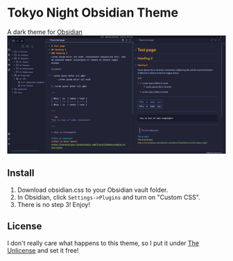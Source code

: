 # Tokyo Night Obsidian Theme
A dark theme for [Obsidian](https://obsidian.md/)
![Screenshot](./screenshot.png)

## Install
1. Download obsidian.css to your Obsidian vault folder.
2. In Obsidian, click ```Settings->Plugins``` and turn on "Custom CSS".
3. There is no step 3! Enjoy!

## License
I don't really care what happens to this theme, so I put it under [The Unlicense](./LICENSE) and set it free!
